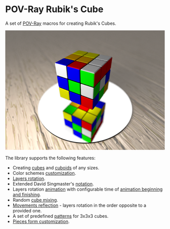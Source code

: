 POV-Ray Rubik's Cube
====================

A set of [POV-Ray](http://povray.org) macros for creating Rubik's
Cubes.

![](demo/demo.png)

The library supports the following features:
- Creating [cubes](doc#simple-cube) and [cuboids](doc#cuboid) of any
  sizes.
- Color schemes [customization](doc#colors-customization).
- [Layers rotation](doc#layers-rotation).
- Extended David Singmaster's
  [notation](doc#david-singmasters-notation).
- Layers rotation [animation](doc#basic-animation) with configurable
  time of [animation beginning and finishing](doc#animation-time-frame).
- Random [cube mixing](doc#cube-mixing).
- [Movements reflection](doc#movements-reflection) - layers rotation
  in the order opposite to a provided one.
- A set of predefined [patterns](doc/patterns-3x3x3) for 3x3x3 cubes.
- [Pieces form customization](doc#piece-generator).
